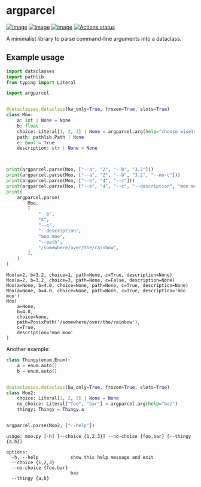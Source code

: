 # argparcel

[![image](https://img.shields.io/pypi/v/argparcel.svg)](https://pypi.python.org/pypi/argparcel)
[![image](https://img.shields.io/pypi/l/argparcel.svg)](https://github.com/tpgillam/argparcel/blob/main/LICENSE)
[![image](https://img.shields.io/pypi/pyversions/argparcel.svg)](https://pypi.python.org/pypi/argparcel)
[![Actions status](https://github.com/tpgillam/argparcel/workflows/CI/badge.svg)](https://github.com/tpgillam/argparcel/actions)

A minimalist library to parse command-line arguments into a dataclass.

## Example usage
```python
import dataclasses
import pathlib
from typing import Literal

import argparcel


@dataclasses.dataclass(kw_only=True, frozen=True, slots=True)
class Moo:
    a: int | None = None
    b: float
    choice: Literal[1, 2, 3] | None = argparcel.arg(help="choose wisely", default=None)
    path: pathlib.Path | None
    c: bool = True
    description: str | None = None



print(argparcel.parse(Moo, ["--a", "2", "--b", "3.2"]))
print(argparcel.parse(Moo, ["--a", "2", "--b", "3.2", "--no-c"]))
print(argparcel.parse(Moo, ["--b", "4", "--c"]))
print(argparcel.parse(Moo, ["--b", "4", "--c", "--description", "moo moo"]))
print(
    argparcel.parse(
        Moo,
        [
            "--b",
            "4",
            "--c",
            "--description",
            "moo moo",
            "--path",
            "/somewhere/over/the/rainbow",
        ],
    )
)
```

```console
Moo(a=2, b=3.2, choice=1, path=None, c=True, description=None)
Moo(a=2, b=3.2, choice=3, path=None, c=False, description=None)
Moo(a=None, b=4.0, choice=None, path=None, c=True, description=None)
Moo(a=None, b=4.0, choice=None, path=None, c=True, description='moo moo')
Moo(
    a=None,
    b=4.0,
    choice=None,
    path=PosixPath('/somewhere/over/the/rainbow'),
    c=True,
    description='moo moo'
)

```

Another example:
```python
class Thingy(enum.Enum):
    a = enum.auto()
    b = enum.auto()


@dataclasses.dataclass(kw_only=True, frozen=True, slots=True)
class Moo2:
    choice: Literal[1, 2, 3] | None = None
    no_choice: Literal["foo", "bar"] = argparcel.arg(help="baz")
    thingy: Thingy = Thingy.a


argparcel.parse(Moo2, ["--help"])
```

```console
usage: moo.py [-h] [--choice {1,2,3}] --no-choice {foo,bar} [--thingy {a,b}]

options:
  -h, --help            show this help message and exit
  --choice {1,2,3}
  --no-choice {foo,bar}
                        baz
  --thingy {a,b}
```
